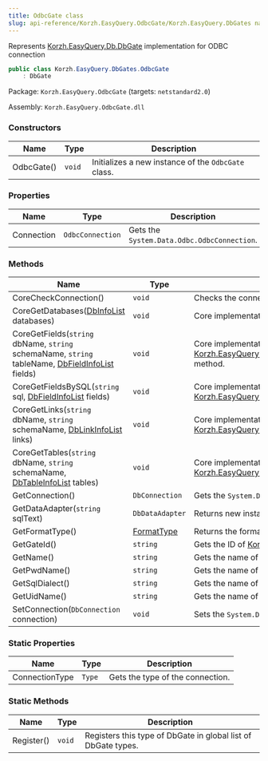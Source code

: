 ```yaml
---
title: OdbcGate class
slug: api-reference/Korzh.EasyQuery.OdbcGate/Korzh.EasyQuery.DbGates namespace/odbcgate-class
---
```



Represents [Korzh.EasyQuery.Db.DbGate](/api-reference/korzh-easyquery-db/korzh-easyquery-db-namespace/dbgate-class) implementation for ODBC connection
```csharp
public class Korzh.EasyQuery.DbGates.OdbcGate
    : DbGate

```
Package: `Korzh.EasyQuery.OdbcGate` (targets: `netstandard2.0`)

Assembly: `Korzh.EasyQuery.OdbcGate.dll`

### Constructors

| Name | Type | Description | 
| --- | --- | --- | 
| OdbcGate() | `void` | Initializes a new instance of the `OdbcGate` class. | 


### Properties

| Name | Type | Description | 
| --- | --- | --- | 
| Connection | `OdbcConnection` | Gets the `System.Data.Odbc.OdbcConnection`. | 


### Methods

| Name | Type | Description | 
| --- | --- | --- | 
| CoreCheckConnection() | `void` | Checks the connection.  <exception cref="T:Korzh.EasyQuery.Db.DbGateException">Connection is null</exception> | 
| CoreGetDatabases([DbInfoList](/api-reference/korzh-easyquery-db/korzh-easyquery-db-namespace/dbinfolist-class) databases) | `void` | Core implementation of [Korzh.EasyQuery.Db.DbGate.GetDatabases](/api-reference/korzh-easyquery-db/korzh-easyquery-db-namespace/dbgate-class) method. | 
| CoreGetFields(`string` dbName, `string` schemaName, `string` tableName, [DbFieldInfoList](/api-reference/korzh-easyquery-db/korzh-easyquery-db-namespace/dbfieldinfolist-class) fields) | `void` | Core implementation of [Korzh.EasyQuery.Db.DbGate.GetFields(System.String,System.String,System.String)](/api-reference/korzh-easyquery-db/korzh-easyquery-db-namespace/dbgate-class) method. | 
| CoreGetFieldsBySQL(`string` sql, [DbFieldInfoList](/api-reference/korzh-easyquery-db/korzh-easyquery-db-namespace/dbfieldinfolist-class) fields) | `void` | Core implementation of [Korzh.EasyQuery.Db.DbGate.GetFieldsBySQL(System.String)](/api-reference/korzh-easyquery-db/korzh-easyquery-db-namespace/dbgate-class) method. | 
| CoreGetLinks(`string` dbName, `string` schemaName, [DbLinkInfoList](/api-reference/korzh-easyquery-db/korzh-easyquery-db-namespace/dblinkinfolist-class) links) | `void` | Core implementation of [Korzh.EasyQuery.Db.DbGate.GetLinks(System.String,System.String)](/api-reference/korzh-easyquery-db/korzh-easyquery-db-namespace/dbgate-class) method. | 
| CoreGetTables(`string` dbName, `string` schemaName, [DbTableInfoList](/api-reference/korzh-easyquery-db/korzh-easyquery-db-namespace/dbtableinfolist-class) tables) | `void` | Core implementation of [Korzh.EasyQuery.Db.DbGate.GetTables(System.String,System.String)](/api-reference/korzh-easyquery-db/korzh-easyquery-db-namespace/dbgate-class) method. | 
| GetConnection() | `DbConnection` | Gets the `System.Data.Odbc.OdbcConnection`. | 
| GetDataAdapter(`string` sqlText) | `DbDataAdapter` | Returns new instance of `System.Data.Odbc.OdbcDataAdapter`. | 
| GetFormatType() | [FormatType](/api-reference/korzh-easyquery-db/korzh-easyquery-db-namespace/formattype-enum) | Returns the format type for this DB gate | 
| GetGateId() | `string` | Gets the ID of [Korzh.EasyQuery.Db.DbGate](/api-reference/korzh-easyquery-db/korzh-easyquery-db-namespace/dbgate-class) type. | 
| GetName() | `string` | Gets the name of [Korzh.EasyQuery.DbGates.OdbcGate](/api-reference/korzh-easyquery-odbcgate/korzh-easyquery-dbgates-namespace/odbcgate-class) object. | 
| GetPwdName() | `string` | Gets the name of "password" attribute in connection string. | 
| GetSqlDialect() | `string` | Gets the name of default SQL dialect. | 
| GetUidName() | `string` | Gets the name of User ID attribute in connection string | 
| SetConnection(`DbConnection` connection) | `void` | Sets the `System.Data.Odbc.OdbcConnection` | 


### Static Properties

| Name | Type | Description | 
| --- | --- | --- | 
| ConnectionType | `Type` | Gets the type of the connection. | 


### Static Methods

| Name | Type | Description | 
| --- | --- | --- | 
| Register() | `void` | Registers this type of DbGate in global list of DbGate types. |
